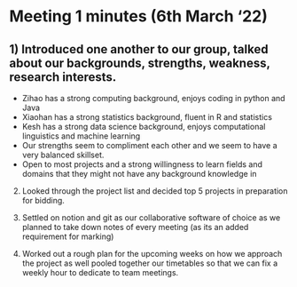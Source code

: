 # Meeting 1 minutes (6th March ‘22)

## 1) Introduced one another to our group, talked about our backgrounds, strengths, weakness, research interests.

- Zihao has a strong computing background, enjoys coding in python and Java
- Xiaohan has a strong statistics background, fluent in R and statistics
- Kesh has a strong data science background, enjoys computational linguistics and machine learning
- Our strengths seem to compliment each other and we seem to have a very balanced skillset.
- Open to most projects and a strong willingness to learn fields and domains that they might not have any background knowledge in

2) Looked through the project list and decided top 5 projects in preparation for bidding.

3) Settled on notion and git as our collaborative software of choice as we planned to take down notes of every meeting (as its an added requirement for marking)

4) Worked out a rough plan for the upcoming weeks on how we approach the project as well pooled together our timetables so that we can fix a weekly hour to dedicate to team meetings.

